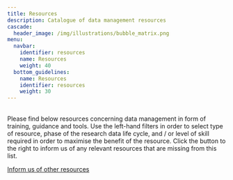 ```yaml
---
title: Resources
description: Catalogue of data management resources
cascade:
  header_image: /img/illustrations/bubble_matrix.png
menu:
  navbar:
    identifier: resources
    name: Resources
    weight: 40
  bottom_guidelines:
    name: Resources
    identifier: resources
    weight: 30
---
```

<section> <br>
  <div class="row">
    <div class="col">Please find below resources concerning data management in form of training, guidance and tools. 
      Use the left-hand filters in order to select type of resource, phase of the research data life cycle, and / 
      or level of skill required in order to maximise the benefit of the resource. 
      Click the button to the right to inform us of any relevant resources that are missing from this list.
    </div>
    <div class="col-lg-2">
      <div class="modal fade" id="suggestionModal" tabindex="-1" aria-labelledby="suggestionModal" aria-hidden="true">
        <div class="modal-dialog">
          <div class="modal-content">
            <form action="https://forms.dckube.scilifelab.se/api/v1/form/M5GfePAbHxkPdIph/incoming" class="needs-validation"
              novalidate method="POST" accept-charset="utf-8">
              <div class="modal-body">
                <input type="url" id="originUrl" name="originUrl" aria-labelledby="originUrl" value="" hidden />
              </div>
            </form>
          </div>
        </div>
      </div>
      <div><a class="btn btn-teal" href="/contact/">Inform us of other resources</a></div><br><br>
    </div>
  </div>
</section>
